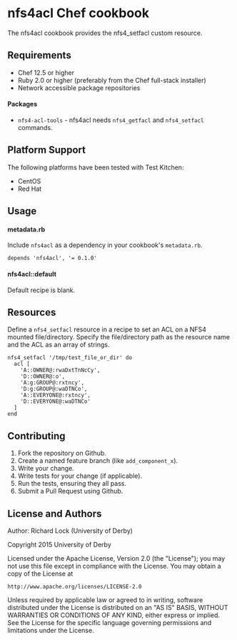 nfs4acl Chef cookbook
=====================
The nfs4acl cookbook provides the nfs4_setfacl custom resource.

Requirements
------------
- Chef 12.5 or higher
- Ruby 2.0 or higher (preferably from the Chef full-stack installer)
- Network accessible package repositories

#### Packages
- `nfs4-acl-tools` - nfs4acl needs `nfs4_getfacl` and `nfs4_setfacl` commands.

Platform Support
----------------
The following platforms have been tested with Test Kitchen:
- CentOS
- Red Hat

Usage
-----
#### metadata.rb
Include `nfs4acl` as a dependency in your cookbook's `metadata.rb`.

```
depends 'nfs4acl', '= 0.1.0'
```

#### nfs4acl::default
Default recipe is blank.

Resources
---------

Define a `nfs4_setfacl` resource in a recipe to set an ACL on a NFS4 mounted file/directory.
Specify the file/directory path as the resource name and the ACL as an array of strings.

    nfs4_setfacl '/tmp/test_file_or_dir' do
      acl [
        'A::OWNER@:rwaDxtTnNcCy',
        'D::OWNER@:o',
        'A:g:GROUP@:rxtncy',
        'D:g:GROUP@:waDTNCo',
        'A::EVERYONE@:rxtncy',
        'D::EVERYONE@:waDTNCo'
      ]
    end

Contributing
------------
1. Fork the repository on Github.
2. Create a named feature branch (like `add_component_x`).
3. Write your change.
4. Write tests for your change (if applicable).
5. Run the tests, ensuring they all pass.
6. Submit a Pull Request using Github.

License and Authors
-------------------
Author: Richard Lock (University of Derby)

Copyright 2015 University of Derby

Licensed under the Apache License, Version 2.0 (the "License");
you may not use this file except in compliance with the License.
You may obtain a copy of the License at

    http://www.apache.org/licenses/LICENSE-2.0

Unless required by applicable law or agreed to in writing, software
distributed under the License is distributed on an "AS IS" BASIS,
WITHOUT WARRANTIES OR CONDITIONS OF ANY KIND, either express or implied.
See the License for the specific language governing permissions and
limitations under the License.
